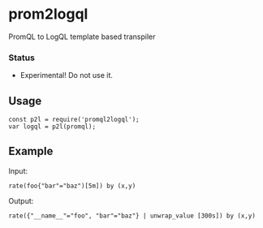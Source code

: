 # prom2logql
PromQL to LogQL template based transpiler

### Status
* Experimental! Do not use it.

## Usage
```
const p2l = require('promql2logql');
var logql = p2l(promql);
```

## Example
Input:
```
rate(foo{"bar"="baz")[5m]) by (x,y)
```
Output:
```
rate({"__name__"="foo", "bar"="baz"} | unwrap_value [300s]) by (x,y)
```
